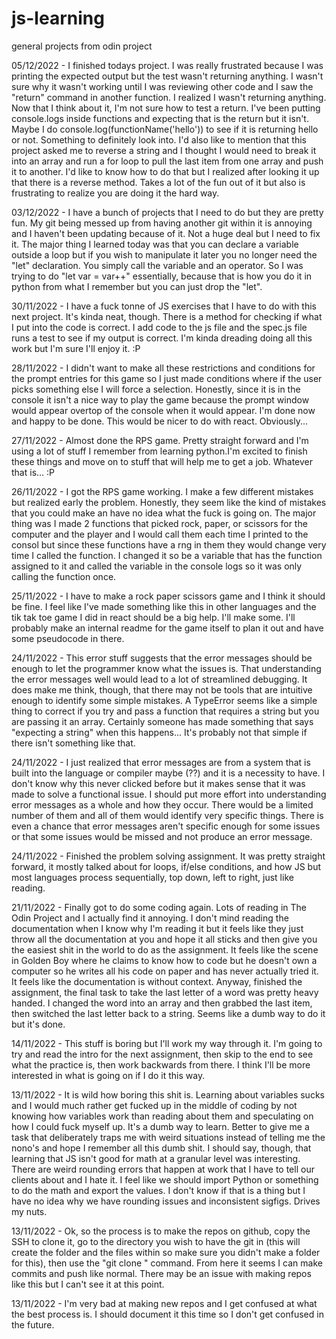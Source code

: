 # js-learning
general projects from odin project

05/12/2022 - I finished todays project. I was really frustrated because I was printing the expected output but the test wasn't returning anything. I wasn't sure why it wasn't working until I was reviewing other code and I saw the "return" command in another function. I realized I wasn't returning anything. Now that I think about it, I'm not sure how to test a return. I've been putting console.logs inside functions and expecting that is the return but it isn't. Maybe I do console.log(functionName('hello')) to see if it is returning hello or not. Something to definitely look into. I'd also like to mention that this project asked me to reverse a string and I thought I would need to break it into an array and run a for loop to pull the last item from one array and push it to another. I'd like to know how to do that but I realized after looking it up that there is a reverse method. Takes a lot of the fun out of it but also is frustrating to realize you are doing it the hard way.

03/12/2022 - I have a bunch of projects that I need to do but they are pretty fun. My git being messed up from having another git within it is annoying and I haven't been updating because of it. Not a huge deal but I need to fix it. The major thing I learned today was that you can declare a variable outside a loop but if you wish to manipulate it later you no longer need the "let" declaration. You simply call the variable and an operator. So I was trying to do "let var = var++" essentially, because that is how you do it in python from what I remember but you can just drop the "let".

30/11/2022 - I have a fuck tonne of JS exercises that I have to do with this next project. It's kinda neat, though. There is a method for checking if what I put into the code is correct. I add code to the js file and the spec.js file runs a test to see if my output is correct. I'm kinda dreading doing all this work but I'm sure I'll enjoy it. :P

28/11/2022 - I didn't want to make all these restrictions and conditions for the prompt entries for this game so I just made conditions where if the user picks something else I will force a selection. Honestly, since it is in the console it isn't a nice way to play the game because the prompt window would appear overtop of the console when it would appear. I'm done now and happy to be done. This would be nicer to do with react. Obviously...

27/11/2022 - Almost done the RPS game. Pretty straight forward and I'm using a lot of stuff I remember from learning python.I'm excited to finish these things and move on to stuff that will help me to get a job. Whatever that is... :P

26/11/2022 - I got the RPS game working. I make a few different mistakes but realized early the problem. Honestly, they seem like the kind of mistakes that you could make an have no idea what the fuck is going on. The major thing was I made 2 functions that picked rock, paper, or scissors for the computer and the player and I would call them each time I printed to the consol but since these functions have a rng in them they would change very time I called the function. I changed it so be a variable that has the function assigned to it and called the variable in the console logs so it was only calling the function once.

25/11/2022 - I have to make a rock paper scissors game and I think it should be fine. I feel like I've made something like this in other languages and the tik tak toe game I did in react should be a big help. I'll make some. I'll probably make an internal readme for the game itself to plan it out and have some pseudocode in there.

24/11/2022 - This error stuff suggests that the error messages should be enough to let the programmer know what the issues is. That understanding the error messages well would lead to a lot of streamlined debugging. It does make me think, though, that there may not be tools that are intuitive enough to identify some simple mistakes. A TypeError seems like a simple thing to correct if you try and pass a function that requires a string but you are passing it an array. Certainly someone has made something that says "expecting a string" when this happens... It's probably not that simple if there isn't something like that.

24/11/2022 - I just realized that error messages are from a system that is built into the language or compiler maybe (??) and it is a necessity to have. I don't know why this never clicked before but it makes sense that it was made to solve a functional issue. I should put more effort into understanding error messages as a whole and how they occur. There would be a limited number of them and all of them would identify very specific things. There is even a chance that error messages aren't specific enough for some issues or that some issues would be missed and not produce an error message.

24/11/2022 - Finished the problem solving assignment. It was pretty straight forward, it mostly talked about for loops, if/else conditions, and how JS but most languages process sequentially, top down, left to right, just like reading.

21/11/2022 - Finally got to do some coding again. Lots of reading in The Odin Project and I actually find it annoying. I don't mind reading the documentation when I know why I'm reading it but it feels like they just throw all the documentation at you and hope it all sticks and then give you the easiest shit in the world to do as the assignment. It feels like the scene in Golden Boy where he claims to know how to code but he doesn't own a computer so he writes all his code on paper and has never actually tried it. It feels like the documentation is without context. Anyway, finished the assignment, the final task to take the last letter of a word was pretty heavy handed. I changed the word into an array and then grabbed the last item, then switched the last letter back to a string. Seems like a dumb way to do it but it's done. 

14/11/2022 - This stuff is boring but I'll work my way through it. I'm going to try and read the intro for the next assignment, then skip to the end to see what the practice is, then work backwards from there. I think I'll be more interested in what is going on if I do it this way.

13/11/2022 - It is wild how boring this shit is. Learning about variables sucks and I would much rather get fucked up in the middle of coding by not knowing how variables work than reading about them and speculating on how I could fuck myself up. It's a dumb way to learn. Better to give me a task that deliberately traps me with weird situations instead of telling me the nono's and hope I remember all this dumb shit. I should say, though, that learning that JS isn't good for math at a granular level was interesting. There are weird rounding errors that happen at work that I have to tell our clients about and I hate it. I feel like we should import Python or something to do the math and export the values. I don't know if that is a thing but I have no idea why we have rounding issues and inconsistent sigfigs. Drives my nuts.

13/11/2022 - Ok, so the process is to make the repos on github, copy the SSH to clone it, go to the directory you wish to have the git in (this will create the folder and the files within so make sure you didn't make a folder for this), then use the "git clone <SSH>" command. From here it seems I can make commits and push like normal. There may be an issue with making repos like this but I can't see it at this point.

13/11/2022 - I'm very bad at making new repos and I get confused at what the best process is. I should document it this time so I don't get confused in the future.